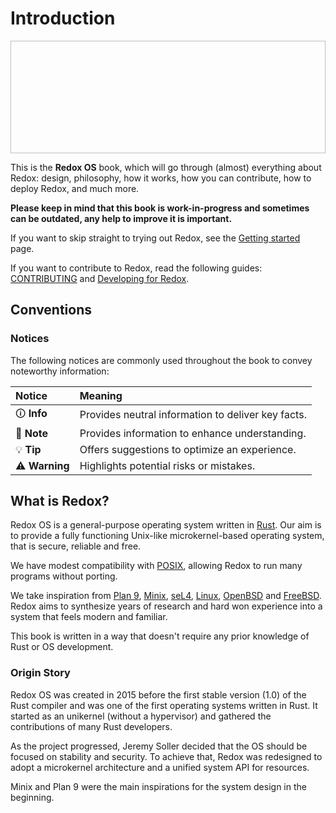 # Introduction

<img class="redox-logo" width=511 height=180/>

This is the **Redox OS** book, which will go through (almost) everything about Redox: design, philosophy, how it works, how you can contribute, how to deploy Redox, and much more.

**Please keep in mind that this book is work-in-progress and sometimes can be outdated, any help to improve it is important.**

If you want to skip straight to trying out Redox, see the [Getting started](./getting-started.md) page.

If you want to contribute to Redox, read the following guides: [CONTRIBUTING](https://gitlab.redox-os.org/redox-os/redox/-/blob/master/CONTRIBUTING.md) and [Developing for Redox](./developing-for-redox.md).

## Conventions

### Notices

The following notices are commonly used throughout the book to convey noteworthy information:

| Notice     | Meaning |
|:---------- |:------- |
| 🛈 **Info**    | Provides neutral information to deliver key facts. |
| 📝 **Note**    | Provides information to enhance understanding. |
| 💡 **Tip**     | Offers suggestions to optimize an experience. |
| ⚠️ **Warning** | Highlights potential risks or mistakes. |

## What is Redox?

Redox OS is a general-purpose operating system written in [Rust](https://www.rust-lang.org). Our aim is to provide a fully functioning Unix-like microkernel-based operating system, that is secure, reliable and free.

We have modest compatibility with [POSIX](https://en.wikipedia.org/wiki/POSIX), allowing Redox to run many programs without porting.

We take inspiration from [Plan 9](http://9p.io/plan9/index.html), [Minix](http://www.minix3.org/), [seL4](https://sel4.systems/), [Linux](https://www.kernel.org/), [OpenBSD](https://openbsd.org) and [FreeBSD](https://freebsd.org). Redox aims to synthesize years of research and hard won experience into a system that feels modern and familiar.

This book is written in a way that doesn't require any prior knowledge of Rust or OS development.

### Origin Story

Redox OS was created in 2015 before the first stable version (1.0) of the Rust compiler and was one of the first operating systems written in Rust.
It started as an unikernel (without a hypervisor) and gathered the contributions of many Rust developers.

As the project progressed, Jeremy Soller decided that the OS should be focused on stability and security.
To achieve that, Redox was redesigned to adopt a microkernel architecture and a unified system API for resources.

Minix and Plan 9 were the main inspirations for the system design in the beginning.
